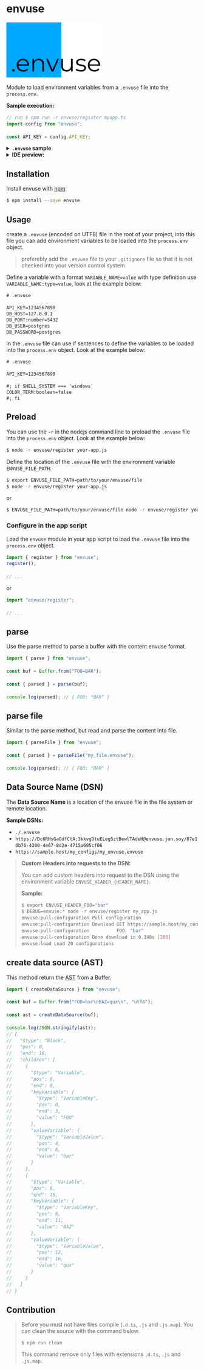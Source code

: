 # envuse

![](./assets/brand/brand@250w.png)

Module to load environment variables from a `.envuse` file into the `process.env`.

**Sample execution:**

```ts
// run $ npm run -r envuse/register myapp.ts
import config from "envuse";

const API_KEY = config.API_KEY;
```

<details>
  <summary><strong><code>.envuse</code> sample</strong></summary>
  <img src="./assets/sample-syntax-highlighting-for-envuse.png" width="550"/>
</details>

<details>
  <summary><strong>IDE preview:</strong></summary>
  <img src="./assets/ide-preview.png" width="570"/>
  <img src="./assets/ide-preview-2.png" width="700"/>
</details>

## Installation

Install envuse with [npm](https://www.npmjs.com/):

```sh
$ npm install --save envuse
```

## Usage

create a `.envuse` (encoded on UTF8) file in the root of your project, into this file you can add environment variables to be loaded into the `process.env` object.

> preferebly add the `.envuse` file to your `.gitignore` file so that it is not checked into your version control system

Define a variable with a format `VARIABLE_NAME=value` with type definition use `VARIABLE_NAME:type=value`, look at the example below:

```envuse
# .envuse

API_KEY=1234567890
DB_HOST=127.0.0.1
DB_PORT:number=5432
DB_USER=postgres
DB_PASSWORD=postgres
```

In the `.envuse` file can use if sentences to define the variables to be loaded into the `process.env` object. Look at the example below:

```envuse
# .envuse

API_KEY=1234567890

#; if SHELL_SYSTEM === 'windows'
COLOR_TERM:boolean=false
#; fi
```

## Preload

You can use the `-r` in the nodejs command line to preload the `.envuse` file into the `process.env` object. Look at the example below:

```sh
$ node -r envuse/register your-app.js
```

Define the location of the `.envuse` file with the environment variable `ENVUSE_FILE_PATH`:

```sh
$ export ENVUSE_FILE_PATH=path/to/your/envuse/file
$ node -r envuse/register your-app.js
```

or

```sh
$ ENVUSE_FILE_PATH=path/to/your/envuse/file node -r envuse/register your-app.js
```

### Configure in the app script

Load the `envuse` module in your app script to load the `.envuse` file into the `process.env` object.

```ts
import { register } from "envuse";
register();

// ...
```

or

```ts
import "envuse/register";

// ...
```

## parse

Use the parse method to parse a buffer with the content envuse format.

```ts
import { parse } from "envuse";

const buf = Buffer.from("FOO=BAR");

const { parsed } = parse(buf);

console.log(parsed); // { FOO: "BAR" }
```

## parse file

Similar to the parse method, but read and parse the content into file.

```ts
import { parseFile } from "envuse";

const { parsed } = parseFile("my_file.envuse");

console.log(parsed); // { FOO: "BAR" }
```

## Data Source Name (DSN)

The **Data Source Name** is a location of the envuse file in the file system or remote location.

**Sample DSNs:**

- `./.envuse`
- `https://Dc6RHsGaGdfCtA:3kkvgDtuELeg5ztBewlTAdeH@envuse.jon.soy/87e10b76-4200-4e67-8d2e-4715a695cf06`
- `https://sample.host/my_configs/my_envuse.envuse`

> **Custom Headers into requests to the DSN:**
>
> You can add custom headers into request to the DSN using the environment variable `ENVUSE_HEADER_{HEADER_NAME}`.
>
> **Sample:**
>
> ```sh
> $ export ENVUSE_HEADER_FOO="bar"
> $ DEBUG=envuse:* node -r envuse/register my_app.js
> envuse:pull-configuration Pull configuration
> envuse:pull-configuration Download GET https://sample.host/my_configs/my_envuse.envuse
> envuse:pull-configuration          FOO: "bar"
> envuse:pull-configuration Done download in 0.140s [200]
> envuse:load Load 20 configurations
> ```

## create data source (AST)

This method return the [AST](https://en.wikipedia.org/wiki/Abstract_syntax_tree) from a Buffer.

```ts
import { createDataSource } from "envuse";

const buf = Buffer.from("FOO=bar\nBAZ=qux\n", "utf8");

const ast = createDataSource(buf);

console.log(JSON.stringify(ast));
// {
//   "$type": "Block",
//   "pos": 0,
//   "end": 16,
//   "children": [
//     {
//       "$type": "Variable",
//       "pos": 0,
//       "end": 8,
//       "keyVariable": {
//         "$type": "VariableKey",
//         "pos": 0,
//         "end": 3,
//         "value": "FOO"
//       },
//       "valueVariable": {
//         "$type": "VariableValue",
//         "pos": 4,
//         "end": 8,
//         "value": "bar"
//       }
//     },
//     {
//       "$type": "Variable",
//       "pos": 8,
//       "end": 16,
//       "keyVariable": {
//         "$type": "VariableKey",
//         "pos": 8,
//         "end": 11,
//         "value": "BAZ"
//       },
//       "valueVariable": {
//         "$type": "VariableValue",
//         "pos": 12,
//         "end": 16,
//         "value": "qux"
//       }
//     }
//   ]
// }
```

## Contribution

> Before you must not have files compile (`.d.ts`, `.js` and `.js.map`). You can clean the source with the command below.
>
> ```shell
> $ npm run clean
> ```
>
> This command remove only files with extensions `.d.ts`, `.js` and `.js.map`.
